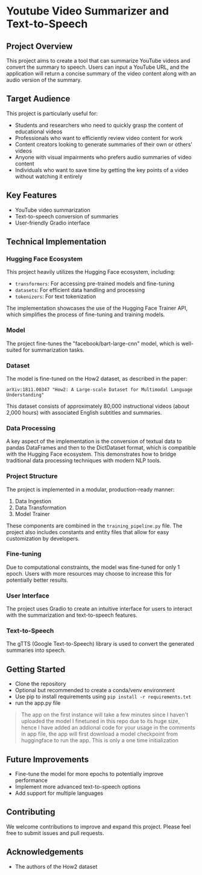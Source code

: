 # Youtube Video Summarizer and Text-to-Speech

## Project Overview

This project aims to create a tool that can summarize YouTube videos and convert the summary to speech. Users can input a YouTube URL, and the application will return a concise summary of the video content along with an audio version of the summary.

## Target Audience

This project is particularly useful for:

- Students and researchers who need to quickly grasp the content of educational videos
- Professionals who want to efficiently review video content for work
- Content creators looking to generate summaries of their own or others' videos
- Anyone with visual impairments who prefers audio summaries of video content
- Individuals who want to save time by getting the key points of a video without watching it entirely

## Key Features

- YouTube video summarization
- Text-to-speech conversion of summaries
- User-friendly Gradio interface

## Technical Implementation

### Hugging Face Ecosystem

This project heavily utilizes the Hugging Face ecosystem, including:

- `transformers`: For accessing pre-trained models and fine-tuning
- `datasets`: For efficient data handling and processing
- `tokenizers`: For text tokenization

The implementation showcases the use of the Hugging Face Trainer API, which simplifies the process of fine-tuning and training models.

### Model

The project fine-tunes the "facebook/bart-large-cnn" model, which is well-suited for summarization tasks.

### Dataset

The model is fine-tuned on the How2 dataset, as described in the paper:

```
arXiv:1811.00347 "How2: A Large-scale Dataset for Multimodal Language Understanding"
```

This dataset consists of approximately 80,000 instructional videos (about 2,000 hours) with associated English subtitles and summaries.

### Data Processing

A key aspect of the implementation is the conversion of textual data to pandas DataFrames and then to the DictDataset format, which is compatible with the Hugging Face ecosystem. This demonstrates how to bridge traditional data processing techniques with modern NLP tools.

### Project Structure

The project is implemented in a modular, production-ready manner:

1. Data Ingestion
2. Data Transformation
3. Model Trainer

These components are combined in the `training_pipeline.py` file. The project also includes constants and entity files that allow for easy customization by developers.

### Fine-tuning

Due to computational constraints, the model was fine-tuned for only 1 epoch. Users with more resources may choose to increase this for potentially better results.

### User Interface

The project uses Gradio to create an intuitive interface for users to interact with the summarization and text-to-speech features.

### Text-to-Speech

The gTTS (Google Text-to-Speech) library is used to convert the generated summaries into speech.

## Getting Started

- Clone the repository
- Optional but recommended to create a conda/venv environment
- Use pip to install requirements using `pip install -r requirements.txt`
- run the app.py file
> The app on the first instance will take a few minutes since I haven't uploaded the model I finetuned in this repo due to its huge size, hence I have added an addional code for your usage in the comments in app file, the app will first download a model checkpoint from huggingface to run the app. This is only a one time initialization

## Future Improvements

- Fine-tune the model for more epochs to potentially improve performance
- Implement more advanced text-to-speech options
- Add support for multiple languages

## Contributing

We welcome contributions to improve and expand this project. Please feel free to submit issues and pull requests.

## Acknowledgements

- The authors of the How2 dataset
